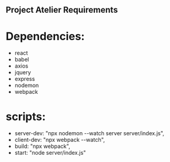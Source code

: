 ## Project Atelier Requirements

# Dependencies:

 - react
 - babel
 - axios
 - jquery
 - express
 - nodemon
 - webpack

# scripts:

 - server-dev: "npx nodemon --watch server server/index.js",
 - client-dev: "npx webpack --watch",
 -  build: "npx webpack",
 -  start: "node server/index.js"
